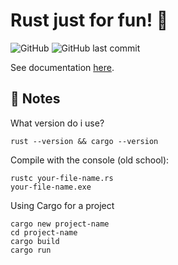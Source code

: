 # Rust just for fun! :crab:
![GitHub](https://img.shields.io/github/license/dev-oswld/rust-experiments?style=for-the-badge)
![GitHub last commit](https://img.shields.io/github/last-commit/dev-oswld/rust-experiments?color=orange&style=for-the-badge)

See documentation [here](https://doc.rust-lang.org/book/title-page.html).

## :pushpin: Notes 

What version do i use?
```console
rust --version && cargo --version
```

Compile with the console (old school):
```console
rustc your-file-name.rs
your-file-name.exe
```

Using Cargo for a project
```console
cargo new project-name
cd project-name
cargo build
cargo run
```